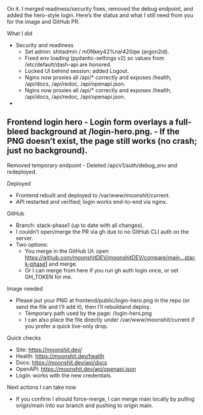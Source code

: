 On it. I merged readiness/security fixes, removed the debug endpoint, and added the hero-style login. Here’s the status
and what I still need from you for the image and GitHub PR.

What I did

- Security and readiness
    - Set admin: shitadmin / m0Nkey42%na!420qw (argon2id).
    - Fixed env loading (pydantic-settings v2) so values from /etc/default/dash-api are honored.
    - Locked UI behind session; added Logout.
    - Nginx now proxies all /api/* correctly and exposes /health, /api/docs, /api/redoc, /api/openapi.json.
    - Nginx now proxies all /api/* correctly and exposes /health, /api/docs, /api/redoc, /api/openapi.json.
- 
Frontend login hero
    - Login form overlays a full-bleed background at /login-hero.png.
    - If the PNG doesn’t exist, the page still works (no crash; just no background).
- 
Removed temporary endpoint
    - Deleted /api/v1/auth/debug_env and redeployed.

Deployed

- Frontend rebuilt and deployed to /var/www/moonshit/current.
- API restarted and verified; login works end-to-end via nginx.

GitHub

- Branch: stack-phase1 (up to date with all changes).
- I couldn’t open/merge the PR via gh due to no GitHub CLI auth on the server.
- Two options:
    - You merge in the GitHub UI: open https://github.com/moonshitDEV/moonshitDEV/compare/main...stack-phase1 and merge.
    - Or I can merge from here if you run gh auth login once, or set GH_TOKEN for me.

Image needed

- Please put your PNG at frontend/public/login-hero.png in the repo (or send the file and I’ll add it), then I’ll rebuildand deploy.
    - Temporary path used by the page: /login-hero.png
    - I can also place the file directly under /var/www/moonshit/current if you prefer a quick live-only drop.

Quick checks

- Site: https://moonshit.dev/
- Health: https://moonshit.dev/health
- Docs: https://moonshit.dev/api/docs
- OpenAPI: https://moonshit.dev/api/openapi.json
- Login: works with the new credentials.

Next actions I can take now

- If you confirm I should force-merge, I can merge main locally by pulling origin/main into our branch and pushing to
origin main.

